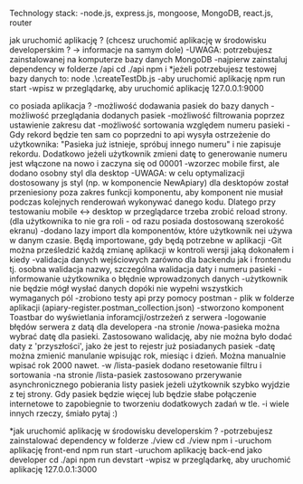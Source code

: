 Technology stack:
-node.js, express.js, mongoose, MongoDB, react.js, router

jak uruchomić aplikację ? (chcesz uruchomić aplikację w środowisku developerskim ? -> informacje na samym dole)
-UWAGA: potrzebujesz zainstalowanej na komputerze bazy danych MongoDB
-najpierw zainstaluj dependency w folderze /api 
cd ./api
npm i
*jeżeli potrzebujesz testowej bazy danych to:
node .\createTestDb.js
-aby uruchomić aplikację
npm run start
-wpisz w przeglądarkę, aby uruchomić aplikację
127.0.0.1:9000

co posiada aplikacja ?
-możliwość dodawania pasiek do bazy danych
-możliwość przeglądania dodanych pasiek
-możliwość filtrowania poprzez ustawienie zakresu dat
-możliwość sortowania względem numeru pasieki
-Gdy rekord będzie ten sam co poprzedni to api wysyła ostrzeżenie do użytkownika: "Pasieka już istnieje, spróbuj innego numeru" i nie zapisuje rekordu. Dodatkowo jeżeli użytkownik zmieni datę to generowanie numeru jest włączone na nowo i zaczyna się od 00001
-wzorzec mobile first, ale dodano osobny styl dla desktop
-UWAGA: w celu optymalizacji dostosowany js styl (np. w komponencie NewApiary) dla desktopów został przeniesiony poza zakres funkcji komponentu, aby komponent nie musiał podczas kolejnych renderowań wykonywać danego kodu. Dlatego przy testowaniu mobile <-> desktop w przeglądarce trzeba zrobić reload strony. (dla użytkownika to nie gra roli - od razu posiada dostosowaną szerokość ekranu)
-dodano lazy import dla komponentów, które użytkownik nei używa w danym czasie. Będą importowane, gdy będą potrzebne w aplikacji
-Git można prześledzić każdą zmianę aplikacji w kontroli wersji jaką dokonałem i kiedy
-validacja danych wejściowych zarówno dla backendu jak i frontendu tj. osobna walidacja nazwy, szczególna walidacja daty i numeru pasieki
-informowanie użytkownika o błędnie wprowadzonych danych
-użytkownik nie będzie mógł wysłać danych dopóki nie wypełni wszystkich wymaganych pól
-zrobiono testy api przy pomocy postman - plik w folderze aplikacji (apiary-register.postman_collection.json)
-stworzono komponent Toastbar do wyświetlania inforamcji/ostrzeżeń z serwera
-logowanie błędów serwera z datą dla developera
-na stronie /nowa-pasieka można wybrać datę dla pasieki. Zastosowano walidację, aby nie można było dodać daty z 'przyszłości', jako że jest to rejestr już posiadanych pasiek
-datę można zmienić manulanie wpisując rok, miesiąc i dzień. Można manualnie wpisać rok 2000 nawet.
-w /lista-pasiek dodano resetowanie filtru i sortowania
-na stronie /lista-pasiek zastosowano przerywanie asynchronicznego pobierania listy pasiek jeżeli użytkownik szybko wyjdzie z tej strony. Gdy pasiek będzie więcej lub będzie słabe połączenie internetowe to zapobiegnie to tworzeniu dodatkowych zadań w tle.
-i wiele innych rzeczy, śmiało pytaj :)

*jak uruchomić aplikację w środowisku developerskim ?
-potrzebujesz zainstalować dependency w folderze ./view
cd ./view
npm i
-uruchom aplikację front-end
npm run start
-uruchom aplikację back-end jako developer
cd ./api
npm run devstart
-wpisz w przeglądarkę, aby uruchomić aplikację
127.0.0.1:3000
